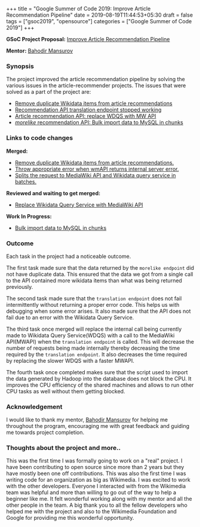 +++
title = "Google Summer of Code 2019: Improve Article Recommendation Pipeline"
date = 2019-08-19T11:44:53+05:30
draft = false
tags = ["gsoc2019", "opensource"]
categories = ["Google Summer of Code 2019"]
+++

**GSoC Project Proposal:** [Improve Article Recommendation Pipeline](https://phabricator.wikimedia.org/T218971)

**Mentor:** [Bahodir Mansurov](https://phabricator.wikimedia.org/p/bmansurov/)

### Synopsis

The project improved the article recommendation pipeline by solving the various issues in the article-recommender projects.
The issues that were solved as a part of the project are:

- [Remove duplicate Wikidata items from article recommendations](https://phabricator.wikimedia.org/T216721)
- [Recommendation API translation endpoint stopped working](https://phabricator.wikimedia.org/T215222)
- [Article recommendation API: replace WDQS with MW API](https://phabricator.wikimedia.org/T216750)
- [*morelike* recommendation API: Bulk import data to MySQL in chunks](https://phabricator.wikimedia.org/T211980)

### Links to code changes

**Merged:**

- [Remove duplicate Wikidata items from article recommendations.](https://gerrit.wikimedia.org/r/#/c/mediawiki/services/recommendation-api/+/512913/)
- [Throw appropriate error when wmAPI returns internal server error.](https://gerrit.wikimedia.org/r/#/c/mediawiki/services/recommendation-api/+/516732/)
- [Splits the request to MediaWiki API and Wikidata query service in batches.](https://gerrit.wikimedia.org/r/#/c/mediawiki/services/recommendation-api/+/517078/)

**Reviewed and waiting to get merged:**

- [Replace Wikidata Query Service with MediaWiki API](https://gerrit.wikimedia.org/r/#/c/mediawiki/services/recommendation-api/+/523779/)

**Work In Progress:**

- [Bulk import data to MySQL in chunks](https://gerrit.wikimedia.org/r/#/c/research/article-recommender/deploy/+/527571/)

### Outcome

Each task in the project had a noticeable outcome.

The first task made sure that the data returned by the `morelike endpoint` did not have duplicate data.
This ensured that the data we got from a single call to the API contained more wikidata items than what was being returned previously.

The second task made sure that the `translation endpoint` does not fail intermittently without returning a proper error code.
This helps us with debugging when some error arises. It also made sure that the API does not fail due to an error with the Wikidata Query Service.

The third task once merged will replace the internal call being currently made to Wikidata Query Service(WDQS) with a call to the MediaWiki API(MWAPI) when
the `translation endpoint` is called. This will decrease the number of requests being made internally thereby decreasing the time required by the
`translation endpoint`. It also decreases the time required by replacing the slower WDQS with a faster MWAPI.

The fourth task once completed makes sure that the script used to import the data generated by Hadoop into the database does not block the CPU.
It improves the CPU efficiency of the shared machines and allows to run other CPU tasks as well without them getting blocked.

### Acknowledgement

I would like to thank my mentor, [Bahodir Mansurov](https://phabricator.wikimedia.org/p/bmansurov/) for helping me throughout the program,
encouraging me with great feedback and guiding me towards project completion.

### Thoughts about the project and more..

This was the first time I was formally going to work on a "real" project. I have been contributing to open source since more than 2 years
but they have mostly been one off contributions. This was also the first time I was writing code for an organization as big as Wikimedia.
I was excited to work with the other developers. Everyone I interacted with from the Wikimedia team was helpful and more than willing to
go out of the way to help a beginner like me. It felt wonderful working along with my mentor and all the other people in the team. A big thank you to all
the fellow developers who helped me with the project and also to the Wikimedia Foundation and Google for providing me this wonderful opportunity.
